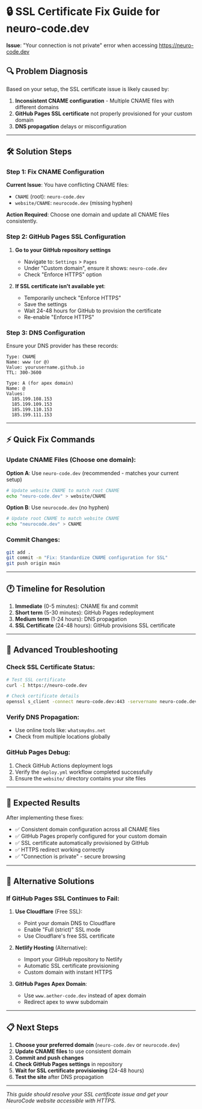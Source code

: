 # 🔒 SSL Certificate Fix Guide for neuro-code.dev

**Issue**: "Your connection is not private" error when accessing https://neuro-code.dev

## 🔍 Problem Diagnosis

Based on your setup, the SSL certificate issue is likely caused by:

1. **Inconsistent CNAME configuration** - Multiple CNAME files with different domains
2. **GitHub Pages SSL certificate** not properly provisioned for your custom domain
3. **DNS propagation** delays or misconfiguration

---

## 🛠️ Solution Steps

### Step 1: Fix CNAME Configuration

**Current Issue**: You have conflicting CNAME files:
- `CNAME` (root): `neuro-code.dev`
- `website/CNAME`: `neurocode.dev` (missing hyphen)

**Action Required**: Choose one domain and update all CNAME files consistently.

### Step 2: GitHub Pages SSL Configuration

1. **Go to your GitHub repository settings**
   - Navigate to: `Settings` > `Pages`
   - Under "Custom domain", ensure it shows: `neuro-code.dev`
   - Check "Enforce HTTPS" option

2. **If SSL certificate isn't available yet**:
   - Temporarily uncheck "Enforce HTTPS"
   - Save the settings
   - Wait 24-48 hours for GitHub to provision the certificate
   - Re-enable "Enforce HTTPS"

### Step 3: DNS Configuration

Ensure your DNS provider has these records:

```dns
Type: CNAME
Name: www (or @)
Value: yourusername.github.io
TTL: 300-3600

Type: A (for apex domain)
Name: @
Values:
  185.199.108.153
  185.199.109.153
  185.199.110.153
  185.199.111.153
```

---

## ⚡ Quick Fix Commands

### Update CNAME Files (Choose one domain):

**Option A**: Use `neuro-code.dev` (recommended - matches your current setup)
```bash
# Update website CNAME to match root CNAME
echo "neuro-code.dev" > website/CNAME
```

**Option B**: Use `neurocode.dev` (no hyphen)
```bash
# Update root CNAME to match website CNAME
echo "neurocode.dev" > CNAME
```

### Commit Changes:
```bash
git add .
git commit -m "Fix: Standardize CNAME configuration for SSL"
git push origin main
```

---

## 🕐 Timeline for Resolution

1. **Immediate** (0-5 minutes): CNAME fix and commit
2. **Short term** (5-30 minutes): GitHub Pages redeployment
3. **Medium term** (1-24 hours): DNS propagation
4. **SSL Certificate** (24-48 hours): GitHub provisions SSL certificate

---

## 🔧 Advanced Troubleshooting

### Check SSL Certificate Status:
```bash
# Test SSL certificate
curl -I https://neuro-code.dev

# Check certificate details
openssl s_client -connect neuro-code.dev:443 -servername neuro-code.dev
```

### Verify DNS Propagation:
- Use online tools like: `whatsmydns.net`
- Check from multiple locations globally

### GitHub Pages Debug:
1. Check GitHub Actions deployment logs
2. Verify the `deploy.yml` workflow completed successfully
3. Ensure the `website/` directory contains your site files

---

## 🎯 Expected Results

After implementing these fixes:
- ✅ Consistent domain configuration across all CNAME files
- ✅ GitHub Pages properly configured for your custom domain
- ✅ SSL certificate automatically provisioned by GitHub
- ✅ HTTPS redirect working correctly
- ✅ "Connection is private" - secure browsing

---

## 🚨 Alternative Solutions

### If GitHub Pages SSL Continues to Fail:

1. **Use Cloudflare** (Free SSL):
   - Point your domain DNS to Cloudflare
   - Enable "Full (strict)" SSL mode
   - Use Cloudflare's free SSL certificate

2. **Netlify Hosting** (Alternative):
   - Import your GitHub repository to Netlify
   - Automatic SSL certificate provisioning
   - Custom domain with instant HTTPS

3. **GitHub Pages Apex Domain**:
   - Use `www.aether-code.dev` instead of apex domain
   - Redirect apex to www subdomain

---

## 📋 Next Steps

1. **Choose your preferred domain** (`neuro-code.dev` or `neurocode.dev`)
2. **Update CNAME files** to use consistent domain
3. **Commit and push changes**
4. **Check GitHub Pages settings** in repository
5. **Wait for SSL certificate provisioning** (24-48 hours)
6. **Test the site** after DNS propagation

---

*This guide should resolve your SSL certificate issue and get your NeuroCode website accessible with HTTPS.*
